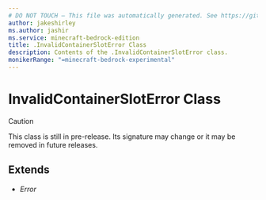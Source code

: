 ```yaml
---
# DO NOT TOUCH — This file was automatically generated. See https://github.com/mojang/minecraftapidocsgenerator to modify descriptions, examples, etc.
author: jakeshirley
ms.author: jashir
ms.service: minecraft-bedrock-edition
title: .InvalidContainerSlotError Class
description: Contents of the .InvalidContainerSlotError class.
monikerRange: "=minecraft-bedrock-experimental"
---
```

# InvalidContainerSlotError Class

> [!CAUTION]
> This class is still in pre-release.  Its signature may change or it may be removed in future releases.

## Extends
- *Error*
